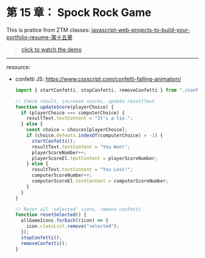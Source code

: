# 第 15 章： Spock Rock Game

This is pratice from ZTM classes: [javascript-web-projects-to-build-your-portfolio-resume-第十五章](https://www.udemy.com/course/javascript-web-projects-to-build-your-portfolio-resume/?couponCode=ACCAGE0923)

> [click to watch the demo](https://joeban0608.github.io/ZTM-Spock-Rock-Game/)

---

resource:

- confetti JS: https://www.cssscript.com/confetti-falling-animation/
  ```jsx
  import { startConfetti, stopConfetti, removeConfetti } from "./confetti.js";

  // Check result, increase scores, update resultText
  function updateScore(playerChoice) {
    if (playerChoice === computerChoice) {
      resultText.textContent = "It's a tie.";
    } else {
      const choice = choices[playerChoice];
      if (choice.defeats.indexOf(computerChoice) > -1) {
        startConfetti();
        resultText.textContent = "You Won!";
        playerScoreNumber++;
        playerScoreEl.textContent = playerScoreNumber;
      } else {
        resultText.textContent = "You Lost!";
        computerScoreNumber++;
        computerScoreEl.textContent = computerScoreNumber;
      }
    }
  }

  // Reset all 'selected' icons, remove confetti
  function resetSelected() {
    allGameIcons.forEach((icon) => {
      icon.classList.remove("selected");
    });
    stopConfetti();
    removeConfetti();
  }
  ```
